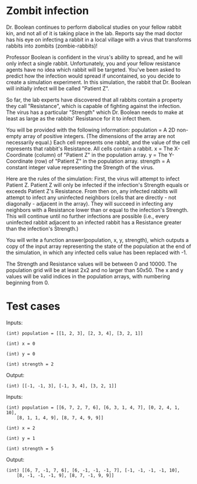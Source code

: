 Zombit infection
================

Dr. Boolean continues to perform diabolical studies on your fellow rabbit kin,
and not all of it is taking place in the lab. Reports say the mad doctor has his
eye on infecting a rabbit in a local village with a virus that transforms
rabbits into zombits (zombie-rabbits)!

Professor Boolean is confident in the virus's ability to spread, and he will
only infect a single rabbit. Unfortunately, you and your fellow resistance
agents have no idea which rabbit will be targeted. You've been asked to predict
how the infection would spread if uncontained, so you decide to create a
simulation experiment. In this simulation, the rabbit that Dr. Boolean will
initially infect will be called "Patient Z".

So far, the lab experts have discovered that all rabbits contain a property they
call "Resistance", which is capable of fighting against the infection. The virus
has a particular "Strength" which Dr. Boolean needs to make at least as large as
the rabbits' Resistance for it to infect them.

You will be provided with the following information: population = A 2D non-empty
array of positive integers. (The dimensions of the array are not necessarily
equal.) Each cell represents one rabbit, and the value of the cell represents
that rabbit's Resistance. All cells contain a rabbit. x = The X-Coordinate
(column) of "Patient Z" in the population array. y = The Y-Coordinate (row) of
"Patient Z" in the population array. strength = A constant integer value
representing the Strength of the virus.

Here are the rules of the simulation: First, the virus will attempt to infect
Patient Z. Patient Z will only be infected if the infection's Strength equals or
exceeds Patient Z's Resistance. From then on, any infected rabbits will attempt
to infect any uninfected neighbors (cells that are directly - not diagonally -
adjacent in the array). They will succeed in infecting any neighbors with a
Resistance lower than or equal to the infection's Strength. This will continue
until no further infections are possible (i.e., every uninfected rabbit adjacent
to an infected rabbit has a Resistance greater than the infection's Strength.)

You will write a function answer(population, x, y, strength), which outputs a
copy of the input array representing the state of the population at the end of
the simulation, in which any infected cells value has been replaced with -1. 

The Strength and Resistance values will be between 0 and 10000. The population grid
will be at least 2x2 and no larger than 50x50. The x and y values will be valid
indices in the population arrays, with numbering beginning from 0.

Test cases
==========

Inputs:

    (int) population = [[1, 2, 3], [2, 3, 4], [3, 2, 1]]

    (int) x = 0

    (int) y = 0

    (int) strength = 2

Output:

    (int) [[-1, -1, 3], [-1, 3, 4], [3, 2, 1]]

Inputs:

    (int) population = [[6, 7, 2, 7, 6], [6, 3, 1, 4, 7], [0, 2, 4, 1, 10],
        [8, 1, 1, 4, 9], [8, 7, 4, 9, 9]]

    (int) x = 2

    (int) y = 1

    (int) strength = 5

Output:

    (int) [[6, 7, -1, 7, 6], [6, -1, -1, -1, 7], [-1, -1, -1, -1, 10],
        [8, -1, -1, -1, 9], [8, 7, -1, 9, 9]]

